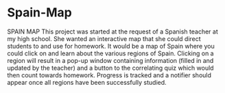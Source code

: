 # Spain-Map

SPAIN MAP
This project was started at the request of a Spanish teacher at my high school. She wanted an interactive map that she could direct students to and use for homework. It would be a map of Spain where you could click on and learn about the various regions of Spain. Clicking on a region will result in a pop-up window containing information (filled in and updated by the teacher) and a button to the correlating quiz which would then count towards homework. Progress is tracked and a notifier should appear once all regions have been successfully studied.